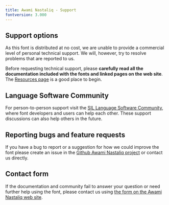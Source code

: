 ```yaml
---
title: Awami Nastaliq - Support
fontversion: 3.000
---
```


## Support options

As this font is distributed at no cost, we are unable to provide a commercial level of personal technical support. We will, however, try to resolve problems that are reported to us.

Before requesting technical support, please **carefully read all the documentation included with the fonts and linked pages on the web site**. The [Resources page](resources.md) is a good place to begin.

## Language Software Community

For person-to-person support visit the [SIL Language Software Community](https://community.software.sil.org/c/silfonts), where font developers and users can help each other. These support discussions can also help others in the future.

## Reporting bugs and feature requests

If you have a bug to report or a suggestion for how we could improve the font please create an issue in the [Github Awami Nastaliq project](https://github.com/silnrsi/font-awami/issues) or contact us directly.

## Contact form

If the documentation and community fail to answer your question or need further help using the font, please contact us using [the form on the Awami Nastaliq web site](https://software.sil.org/awami/about/contact/).

